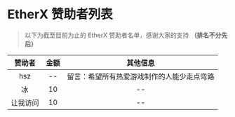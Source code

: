# EtherX 赞助者列表

> 以下为截至目前为止的 EtherX 赞助者名单，感谢大家的支持 **（排名不分先后）**

|  赞助者  | 金额 |                  其他信息                  |
|:--------:|:----:|:------------------------------------------:|
|   hsz    |  --  | 留言：希望所有热爱游戏制作的人能少走点弯路 |
|    冰    |  10  |                     --                     |
| 让我访问 |  10  |                     --                     |
